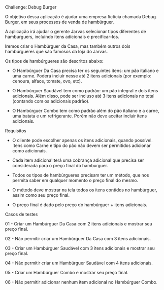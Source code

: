 Challenge: Debug Burger

O objetivo dessa aplicação é ajudar uma empresa fictícia chamada Debug Burger, em seus processos de venda de hambúrguer.

A aplicação irá ajudar o gerente Jarvas selecionar tipos diferentes de hamburguers, incluindo itens adicionais e precificar-los.

Iremos criar o Hambúrguer da Casa, mas também outros dois hambúrgueres que são famosos da loja do Jarvas.

Os tipos de hambúrgueres são descritos abaixo:

- O Hambúrguer Da Casa precisa ter os seguintes itens: um pão italiano e uma carne. Poderá incluir nesse até 2 itens adicionais (por exemplo: cenoura, alface, tomate, ovo, etc).

- O Hambúrguer Saudável tem como padrão: um pão integral e dois itens adicionais. Além disso, pode ser incluso até 3 itens adicionais no total (contando com os adicionais padrão).

- O Hambúrguer Combo tem como padrão além do pão italiano e a carne, uma batata e um refrigerante. Porém não deve aceitar incluir itens adicionais.

Requisitos

- O cliente pode escolher apenas os itens adicionais, quando possível. Itens como Carne e tipo do pão não devem ser permitidos adicionar como adicionais.

- Cada item adicional terá uma cobrança adicional que precisa ser considerada para o preço final do hamburguer.

- Todos os tipos de hambúrgueres precisam ter um método, que nos permita saber em qualquer momento o preço final do mesmo.

- O método deve mostrar na tela todos os itens contidos no hambúrguer, assim como seu preço final.

- O preço final é dado pelo preço do hambúrguer + itens adicionais.


Casos de testes

01 - Criar um Hambúrguer Da Casa com 2 itens adicionais e mostrar seu preço final.

02 - Não permitir criar um Hambúrguer Da Casa com 3 itens adicionais.

03 - Criar um Hambúrguer Saudável com 3 itens adicionais e mostrar seu preço final.

04 - Não permitir criar um Hambúrguer Saudável com 4 itens adicionais.

05 - Criar um Hambúrguer Combo e mostrar seu preço final.

06 - Não permitir adicionar nenhum item adicional no Hambúrguer Combo.